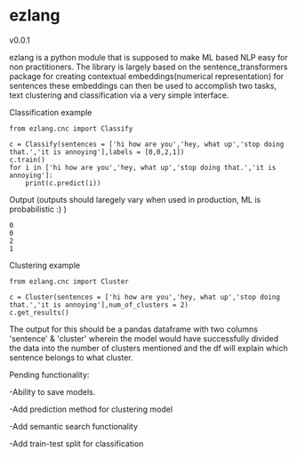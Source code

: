 # ezlang 
v0.0.1

ezlang is a python module that is supposed to make ML based NLP easy for non practitioners. 
The library is largely based on the sentence_transformers package for creating contextual embeddings(numerical representation) for sentences
these embeddings can then be used to accomplish two tasks, text clustering and classification via a very simple interface.


Classification example
```
from ezlang.cnc import Classify

c = Classify(sentences = ['hi how are you','hey, what up','stop doing that.','it is annoying'],labels = [0,0,2,1])  
c.train()
for i in ['hi how are you','hey, what up','stop doing that.','it is annoying']:
    print(c.predict(i))
```
Output (outputs should laregely vary when used in production, ML is probabilistic :) )
```
0
0
2
1
```


Clustering example
```
from ezlang.cnc import Cluster

c = Cluster(sentences = ['hi how are you','hey, what up','stop doing that.','it is annoying'],num_of_clusters = 2)
c.get_results()
```
The output for this should be a pandas dataframe with two columns 'sentence' & 'cluster' wherein the model would have successfully divided the data into
the number of clusters mentioned and the df will explain which sentence belongs to what cluster.

Pending functionality:

-Ability to save models.

-Add prediction method for clustering model

-Add semantic search functionality

-Add train-test split for classification
